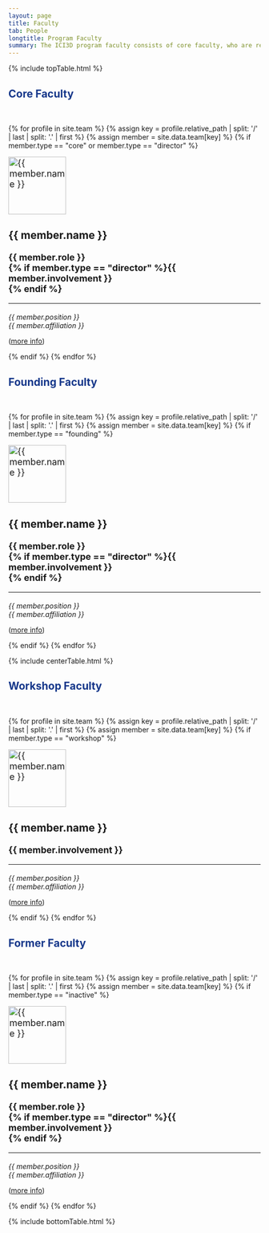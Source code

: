 ```yaml
---
layout: page
title: Faculty
tab: People
longtitle: Program Faculty
summary: The ICI3D program faculty consists of core faculty, who are regular instructors and are responsible for overall design and execution of the program, and workshop faculty, who serve as workshop instructors.
---
```


{% include topTable.html %}

<h2 style="color: #15378a">Core Faculty</h2>
<br>

{% for profile in site.team %}
{% assign key = profile.relative_path | split: '/' | last | split: '.' | first %}
{% assign member = site.data.team[key] %}
  {% if member.type == "core" or member.type == "director" %}
  <div class="team-member media" style="font-size:18px">
    <img src="{{site.url}}/assets/img/{{member.img}}" class="media-object img-circle pull-left" alt="{{ member.name }}" height="115" />
    <div class="media-body">
      <h3 class="media-heading team-name">{{ member.name }}</h3>
      <strong>{{ member.role }} <br>{% if member.type == "director" %}{{ member.involvement }} <br>{% endif %}</strong>
      <hr class="pull-left">
      <div class="clearfix"></div>
      <p style="font-size:14px"> <em>{{ member.position }}<br>{{ member.affiliation }}</em></p>
      <p style="font-size:14px">(<a href="../{{ key }}">more info</a>)</p>
  </div><!-- media-body -->
</div><!-- team-member media -->
  {% endif %}
{% endfor %}


<h2 style="color: #15378a">Founding Faculty</h2>
<br>

{% for profile in site.team %}
{% assign key = profile.relative_path | split: '/' | last | split: '.' | first %}
{% assign member = site.data.team[key] %}
  {% if member.type == "founding" %}
  <div class="team-member media" style="font-size:18px">
    <img src="{{site.url}}/assets/img/{{member.img}}" class="media-object img-circle pull-left" alt="{{ member.name }}" height="115" />
    <div class="media-body">
      <h3 class="media-heading team-name">{{ member.name }}</h3>
      <strong>{{ member.role }} <br>{% if member.type == "director" %}{{ member.involvement }} <br>{% endif %}</strong>
      <hr class="pull-left">
      <div class="clearfix"></div>
      <p style="font-size:14px"> <em>{{ member.position }}<br>{{ member.affiliation }}</em></p>
      <p style="font-size:14px">(<a href="../{{ key }}">more info</a>)</p>
  </div><!-- media-body -->
</div><!-- team-member media -->
  {% endif %}
{% endfor %}

{% include centerTable.html %}

<h2 style="color: #15378a">Workshop Faculty</h2>
<br>

{% for profile in site.team %}
{% assign key = profile.relative_path | split: '/' | last | split: '.' | first %}
{% assign member = site.data.team[key] %}
{% if member.type == "workshop" %}
  <div class="team-member media" style="font-size:18px">
    <img src="{{site.url}}/assets/img/{{member.img}}" class="media-object img-circle pull-left" alt="{{ member.name }}" height="115" />
    <div class="media-body">
      <h3 class="media-heading team-name">{{ member.name }}</h3>
      <strong>{{ member.involvement }}</strong>
      <hr class="pull-left">
      <div class="clearfix"></div>
      <p style="font-size:14px"> <em>{{ member.position }}<br>{{ member.affiliation }}</em></p>
      <p style="font-size:14px">(<a href="../{{ key | downcase}}">more info</a>)</p>
  </div><!-- media-body -->
</div><!-- team-member media -->
  {% endif %}
{% endfor %}


<h2 style="color: #15378a">Former Faculty</h2>
<br>

{% for profile in site.team %}
{% assign key = profile.relative_path | split: '/' | last | split: '.' | first %}
{% assign member = site.data.team[key] %}
  {% if member.type == "inactive" %}
  <div class="team-member media" style="font-size:18px">
    <img src="{{site.url}}/assets/img/{{member.img}}" class="media-object img-circle pull-left" alt="{{ member.name }}" height="115" />
    <div class="media-body">
      <h3 class="media-heading team-name">{{ member.name }}</h3>
      <strong>{{ member.role }} <br>{% if member.type == "director" %}{{ member.involvement }} <br>{% endif %}</strong>
      <hr class="pull-left">
      <div class="clearfix"></div>
      <p style="font-size:14px"> <em>{{ member.position }}<br>{{ member.affiliation }}</em></p>
      <p style="font-size:14px">(<a href="../{{ key }}">more info</a>)</p>
  </div><!-- media-body -->
</div><!-- team-member media -->
  {% endif %}
{% endfor %}

{% include bottomTable.html %}
